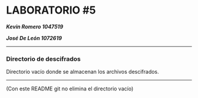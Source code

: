# LABORATORIO #5

***Kevin Romero      1047519***

***José De León      1072619***

---

### **Directorio de descifrados**

Directorio vacío donde se almacenan los archivos descifrados.

---

(Con este README git no elimina el directorio vacío)